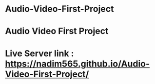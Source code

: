 # Audio-Video-First-Project
# Audio Video First Project 
# Live Server link : https://nadim565.github.io/Audio-Video-First-Project/
